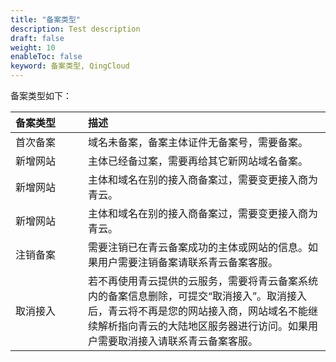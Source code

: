 ```yaml
---
title: "备案类型"
description: Test description
draft: false
weight: 10
enableToc: false
keyword: 备案类型, QingCloud
---
```




备案类型如下：

| <div style="width:100px">备案类型</div>| 描述                   |
| :------- | :----------------------------------------------------- |
| 首次备案 | 域名未备案，备案主体证件无备案号，需要备案。                 |
| 新增网站 | 主体已经备过案，需要再给其它新网站域名备案。                 |
| 新增网站 | 主体和域名在别的接入商备案过，需要变更接入商为青云。         |
| 新增网站 | 主体和域名在别的接入商备案过，需要变更接入商为青云。         |
| 注销备案 | 需要注销已在青云备案成功的主体或网站的信息。如果用户需要注销备案请联系青云备案客服。 |
| 取消接入 | 若不再使用青云提供的云服务，需要将青云备案系统内的备案信息删除，可提交“取消接入”。取消接入后，青云将不再是您的网站接入商，网站域名不能继续解析指向青云的大陆地区服务器进行访问。如果用户需要取消接入请联系青云备案客服。 |

